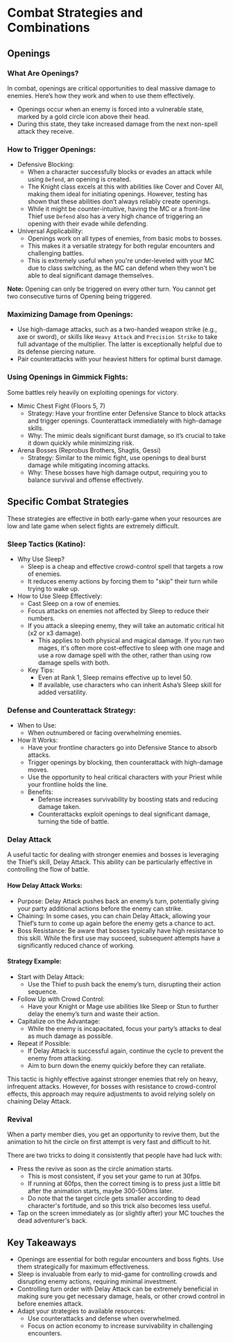 # Combat Strategies and Combinations
## Openings
### What Are Openings?
In combat, openings are critical opportunities to deal massive damage to enemies. Here’s how they work and when to use them effectively.

* Openings occur when an enemy is forced into a vulnerable state, marked by a gold circle icon above their head.
* During this state, they take increased damage from the next non-spell attack they receive.

### How to Trigger Openings:
* Defensive Blocking:
    * When a character successfully blocks or evades an attack while using `Defend`, an opening is created.
    * The Knight class excels at this with abilities like Cover and Cover All, making them ideal for initiating openings. However, testing has shown that these abilities don’t always reliably create openings.
    * While it might be counter-intuitive, having the MC or a front-line Thief use `Defend` also has a very high chance of triggering an opening with their evade while defending.
* Universal Applicability:
    * Openings work on all types of enemies, from basic mobs to bosses.
    * This makes it a versatile strategy for both regular encounters and challenging battles.
    * This is extremely useful when you're under-leveled with your MC due to class switching, as the MC can defend when they won't be able to deal significant damage themselves.

**Note:** Opening can only be triggered on every other turn. You cannot get two consecutive turns of Opening being triggered.

### Maximizing Damage from Openings:
* Use high-damage attacks, such as a two-handed weapon strike (e.g., axe or sword), or skills like `Heavy Attack` and `Precision Strike` to take full advantage of the multiplier. The latter is exceptionally helpful due to its defense piercing nature.
* Pair counterattacks with your heaviest hitters for optimal burst damage.

### Using Openings in Gimmick Fights:
Some battles rely heavily on exploiting openings for victory.

* Mimic Chest Fight (Floors 5, 7)
    * Strategy: Have your frontline enter Defensive Stance to block attacks and trigger openings. Counterattack immediately with high-damage skills.
    * Why: The mimic deals significant burst damage, so it’s crucial to take it down quickly while minimizing risk.
* Arena Bosses (Reprobus Brothers, Shagtis, Gessi)
    * Strategy: Similar to the mimic fight, use openings to deal burst damage while mitigating incoming attacks.
    * Why: These bosses have high damage output, requiring you to balance survival and offense effectively.

## Specific Combat Strategies
These strategies are effective in both early-game when your resources are low and late game when select fights are extremely difficult.

### Sleep Tactics (Katino):
* Why Use Sleep?
    * Sleep is a cheap and effective crowd-control spell that targets a row of enemies.
    * It reduces enemy actions by forcing them to "skip" their turn while trying to wake up.
* How to Use Sleep Effectively:
    * Cast Sleep on a row of enemies.
    * Focus attacks on enemies not affected by Sleep to reduce their numbers.
    * If you attack a sleeping enemy, they will take an automatic critical hit (x2 or x3 damage).
        * This applies to both physical and magical damage. If you run two mages, it's often more cost-effective to sleep with one mage and use a row damage spell with the other, rather than using row damage spells with both.
    * Key Tips:
        * Even at Rank 1, Sleep remains effective up to level 50.
        * If available, use characters who can inherit Asha’s Sleep skill for added versatility.

### Defense and Counterattack Strategy:
* When to Use:
    * When outnumbered or facing overwhelming enemies.
* How It Works:
    * Have your frontline characters go into Defensive Stance to absorb attacks.
    * Trigger openings by blocking, then counterattack with high-damage moves.
    * Use the opportunity to heal critical characters with your Priest while your frontline holds the line.
    * Benefits:
        * Defense increases survivability by boosting stats and reducing damage taken.
        * Counterattacks exploit openings to deal significant damage, turning the tide of battle.

### Delay Attack
A useful tactic for dealing with stronger enemies and bosses is leveraging the Thief’s skill, Delay Attack. This ability can be particularly effective in controlling the flow of battle.

#### How Delay Attack Works:
* Purpose: Delay Attack pushes back an enemy’s turn, potentially giving your party additional actions before the enemy can strike.
* Chaining: In some cases, you can chain Delay Attack, allowing your Thief’s turn to come up again before the enemy gets a chance to act.
* Boss Resistance: Be aware that bosses typically have high resistance to this skill. While the first use may succeed, subsequent attempts have a significantly reduced chance of working.

#### Strategy Example:
* Start with Delay Attack:
    * Use the Thief to push back the enemy’s turn, disrupting their action sequence.
* Follow Up with Crowd Control:
    * Have your Knight or Mage use abilities like Sleep or Stun to further delay the enemy’s turn and waste their action.
* Capitalize on the Advantage:
    * While the enemy is incapacitated, focus your party’s attacks to deal as much damage as possible.
* Repeat if Possible:
    * If Delay Attack is successful again, continue the cycle to prevent the enemy from attacking.
    * Aim to burn down the enemy quickly before they can retaliate.

This tactic is highly effective against stronger enemies that rely on heavy, infrequent attacks. However, for bosses with resistance to crowd-control effects, this approach may require adjustments to avoid relying solely on chaining Delay Attack.

### Revival

When a party member dies, you get an opportunity to revive them, but the
animation to hit the circle on first attempt is very fast and difficult to
hit.

There are two tricks to doing it consistently that people have had luck with:

* Press the revive as soon as the circle animation starts.
   * This is most consistent, if you set your game to run at 30fps.
   * If running at 60fps, then the correct timing is to press just a little bit after the animation starts, maybe 300-500ms later.
   * Do note that the target circle gets smaller according to dead character's fortitude, and so this trick also becomes less useful.
* Tap on the screen immediately as (or slightly after) your MC touches the dead adventurer's back.

## Key Takeaways
* Openings are essential for both regular encounters and boss fights. Use them strategically for maximum effectiveness.
* Sleep is invaluable from early to mid-game for controlling crowds and disrupting enemy actions, requiring minimal investment.
* Controlling turn order with Delay Attack can be extremely beneficial in making sure you get necessary damage, heals, or other crowd control in before enemies attack.
* Adapt your strategies to available resources:
    * Use counterattacks and defense when overwhelmed.
    * Focus on action economy to increase survivability in challenging encounters.
